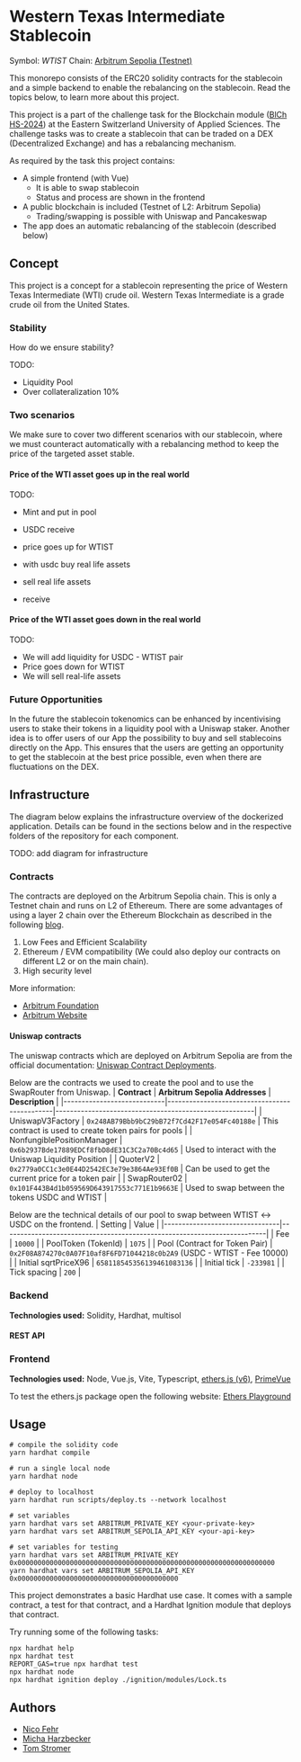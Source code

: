 # Western Texas Intermediate Stablecoin
Symbol: _WTIST_
Chain: [Arbitrum Sepolia (Testnet)](https://sepolia.arbiscan.io/)

This monorepo consists of the ERC20 solidity contracts for the stablecoin and a simple backend to enable the rebalancing on the stablecoin.
Read the topics below, to learn more about this project.

This project is a part of the challenge task for the Blockchain module ([BlCh HS-2024](https://dsl.i.ost.ch/lect/hs24/)) at the Eastern Switzerland University of Applied Sciences.
The challenge tasks was to create a stablecoin that can be traded on a DEX (Decentralized Exchange) and has a rebalancing mechanism.

As required by the task this project contains:
- A simple frontend (with Vue)
    - It is able to swap stablecoin
    - Status and process are shown in the frontend
- A public blockchain is included (Testnet of L2: Arbitrum Sepolia)
    - Trading/swapping is possible with Uniswap and Pancakeswap
- The app does an automatic rebalancing of the stablecoin (described below)

## Concept
This project is a concept for a stablecoin representing the price of Western Texas Intermediate (WTI) crude oil.
Western Texas Intermediate is a grade crude oil from the United States.

### Stability
How do we ensure stability?

TODO:
- Liquidity Pool
- Over collateralization 10%

### Two scenarios
We make sure to cover two different scenarios with our stablecoin, where we must counteract automatically with a rebalancing method to keep the price of the targeted asset stable.

#### Price of the WTI asset goes up in the real world

TODO:
- Mint and put in pool
- USDC receive
- price goes up for WTIST
- with usdc buy real life assets

- sell real life assets
- receive 

#### Price of the WTI asset goes down in the real world
TODO:
- We will add liquidity for USDC - WTIST pair
- Price goes down for WTIST
- We will sell real-life assets

### Future Opportunities
In the future the stablecoin tokenomics can be enhanced by incentivising users to stake their tokens in a liquidity pool with a Uniswap staker.
Another idea is to offer users of our App the possibility to buy and sell stablecoins directly on the App. 
This ensures that the users are getting an opportunity to get the stablecoin at the best price possible, even when there are fluctuations on the DEX.

## Infrastructure
The diagram below explains the infrastructure overview of the dockerized application. 
Details can be found in the sections below and in the respective folders of the repository for each component.

TODO: add diagram for infrastructure

### Contracts
The contracts are deployed on the Arbitrum Sepolia chain. 
This is only a Testnet chain and runs on L2 of Ethereum. 
There are some advantages of using a layer 2 chain over the Ethereum Blockchain as described in the following [blog](https://medium.com/@floating_monkey/possibilities-and-advantages-of-using-arbitrum-compared-to-ethereum-78a4cafc44d5).

1. Low Fees and Efficient Scalability
2. Ethereum / EVM compatibility (We could also deploy our contracts on different L2 or on the main chain).
3. High security level 

More information:
- [Arbitrum Foundation](https://arbitrum.foundation/)
- [Arbitrum Website](https://arbitrum.io/)

#### Uniswap contracts
The uniswap contracts which are deployed on Arbitrum Sepolia are from the official documentation: [Uniswap Contract Deployments](https://docs.uniswap.org/contracts/v3/reference/deployments/arbitrum-deployments).

Below are the contracts we used to create the pool and to use the SwapRouter from Uniswap.
| **Contract**               | **Arbitrum Sepolia Addresses**               | **Description**                                       |
|----------------------------|----------------------------------------------|-------------------------------------------------------|
| UniswapV3Factory           | `0x248AB79Bbb9bC29bB72f7Cd42F17e054Fc40188e` | This contract is used to create token pairs for pools |
| NonfungiblePositionManager | `0x6b2937Bde17889EDCf8fbD8dE31C3C2a70Bc4d65` | Used to interact with the Uniswap Liquidity Position  |
| QuoterV2                   | `0x2779a0CC1c3e0E44D2542EC3e79e3864Ae93Ef0B` | Can be used to get the current price for a token pair |
| SwapRouter02               | `0x101F443B4d1b059569D643917553c771E1b9663E` | Used to swap between the tokens USDC and WTIST        |

Below are the technical details of our pool to swap between WTIST ↔️ USDC on the frontend.
| Setting                        | Value                                                                   |
|--------------------------------|-------------------------------------------------------------------------|
| Fee                            | `10000`                                                                 |
| PoolToken (TokenId)            | `1075`                                                                  |
| Pool (Contract for Token Pair) | `0x2F08A874270c0A07F10af8F6FD71044218c0b2A9` (USDC - WTIST - Fee 10000) |
| Initial sqrtPriceX96           | `658118545356139461083136`                                              |
| Initial tick                   | `-233981`                                                               |
| Tick spacing                   | `200`                                                                   |


### Backend
**Technologies used:** Solidity, Hardhat, multisol

#### REST API

### Frontend
**Technologies used:** Node, Vue.js, Vite, Typescript, [ethers.js (v6)](https://docs.ethers.org/v6/), [PrimeVue](https://primevue.org/)

To test the ethers.js package open the following website:
[Ethers Playground](https://playground.ethers.org/)

## Usage 

```shell
# compile the solidity code
yarn hardhat compile

# run a single local node
yarn hardhat node

# deploy to localhost
yarn hardhat run scripts/deploy.ts --network localhost 

# set variables
yarn hardhat vars set ARBITRUM_PRIVATE_KEY <your-private-key>
yarn hardhat vars set ARBITRUM_SEPOLIA_API_KEY <your-api-key>

# set variables for testing
yarn hardhat vars set ARBITRUM_PRIVATE_KEY 0x0000000000000000000000000000000000000000000000000000000000000000
yarn hardhat vars set ARBITRUM_SEPOLIA_API_KEY 0x0000000000000000000000000000000000000000
```

This project demonstrates a basic Hardhat use case. It comes with a sample contract, a test for that contract, and a Hardhat Ignition module that deploys that contract.

Try running some of the following tasks:

```shell
npx hardhat help
npx hardhat test
REPORT_GAS=true npx hardhat test
npx hardhat node
npx hardhat ignition deploy ./ignition/modules/Lock.ts
```

## Authors
- [Nico Fehr](mailto:nico.fehr@ost.ch?subject=WTIST%20Feedback)
- [Micha Harzbecker](mailto:micha.harzbecker@ost.ch?subject=WTIST%20Feedback)
- [Tom Stromer](mailto:tom.stromer@ost.ch?subject=WTIST%20Feedback)